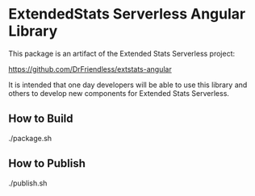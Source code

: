 # ExtendedStats Serverless Angular Library

This package is an artifact of the Extended Stats Serverless project:

https://github.com/DrFriendless/extstats-angular

It is intended that one day developers will be able to use this library and others to develop new components for Extended Stats Serverless.

## How to Build

./package.sh

## How to Publish

./publish.sh
